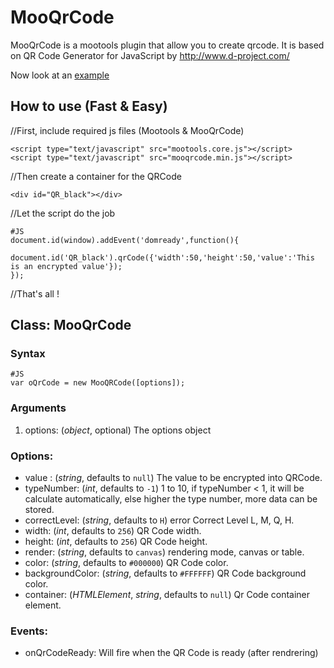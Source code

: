 # MooQrCode

MooQrCode is a mootools plugin that allow you to create qrcode.
It is based on QR Code Generator for JavaScript by http://www.d-project.com/

Now look at an <a href='http://neilime.github.com/MooQRCode/exemple.html'>example</a>

How to use (Fast & Easy)
----------

//First, include required js files (Mootools & MooQrCode)
    
    <script type="text/javascript" src="mootools.core.js"></script>
	<script type="text/javascript" src="mooqrcode.min.js"></script>

//Then create a container for the QRCode

	<div id="QR_black"></div>

//Let the script do the job 

	#JS
	document.id(window).addEvent('domready',function(){				
		document.id('QR_black').qrCode({'width':50,'height':50,'value':'This is an encrypted value'});
	});

//That's all !

Class: MooQrCode
-----------------

### Syntax

	#JS
	var oQrCode = new MooQRCode([options]);

### Arguments

1. options: (*object*, optional) The options object

### Options:

- value : (*string*, defaults to `null`) The value to be encrypted into QRCode.
- typeNumber: (*int*, defaults to `-1`) 1 to 10, if typeNumber < 1, it will be calculate automatically, else higher the type number, more data can be stored.
- correctLevel: (*string*, defaults to `H`) error Correct Level L, M, Q, H.
- width: (*int*, defaults to `256`) QR Code width.
- height: (*int*, defaults to `256`) QR Code height.
- render: (*string*, defaults to `canvas`) rendering mode, canvas or table.
- color: (*string*, defaults to `#000000`) QR Code color.
- backgroundColor: (*string*, defaults to `#FFFFFF`) QR Code background color.
- container: (*HTMLElement*, *string*, defaults to `null`) Qr Code container element.

### Events:

- onQrCodeReady: Will fire when the QR Code is ready (after rendrering)